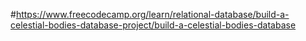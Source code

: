 #https://www.freecodecamp.org/learn/relational-database/build-a-celestial-bodies-database-project/build-a-celestial-bodies-database
